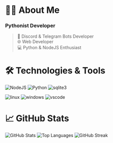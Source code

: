   # 👨‍💻 About Me
  
  ### Pythonist Developer
  > 🤖 Discord & Telegram Bots Developer  
  > 🌐 Web Developer  
  > 💻 Python & NodeJS Enthusiast

  # 🛠 Technologies & Tools
  
  ![NodeJS](https://img.shields.io/badge/-NodeJS-090909?style=for-the-badge&logo=node.js&logoColor=339933)
  ![Python](https://img.shields.io/badge/-Python-090909?style=for-the-badge&logo=python&logoColor=3776AB)
  ![sqlite3](https://img.shields.io/badge/-sqlite3-090909?style=for-the-badge&logo=sqlite&logoColor=07405E)
  
  ![linux](https://img.shields.io/badge/-linux-090909?style=for-the-badge&logo=linux&logoColor=FCC624)
  ![windows](https://img.shields.io/badge/-windows-090909?style=for-the-badge&logo=windows&logoColor=0078D6)
  ![vscode](https://img.shields.io/badge/-vscode-090909?style=for-the-badge&logo=visualstudiocode&logoColor=007ACC)
  # 📈 GitHub Stats
  
  <img src="https://github-readme-stats.vercel.app/api?username=ByteWardenDev&show_icons=true&theme=dark&hide_border=true&bg_color=000000" alt="GitHub Stats">

  <img src="https://github-readme-stats.vercel.app/api/top-langs/?username=ByteWardenDev&layout=compact&theme=dark&hide_border=true&bg_color=000000" alt="Top Languages">

  <img src="https://github-readme-streak-stats.herokuapp.com/?user=ByteWardenDev&theme=dark&hide_border=true&background=000000" alt="GitHub Streak">

</div>













